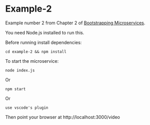 # Example-2

Example number 2 from Chapter 2 of [Bootstrapping Microservices](https://www.bootstrapping-microservices.com).

You need Node.js installed to run this.

Before running install dependencies:

    cd example-2 && npm install

To start the microservice:

    node index.js

Or 

    npm start

Or 

    use vscode's plugin
    
Then point your browser at http://localhost:3000/video